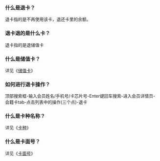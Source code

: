 ### 什么是退卡？

退卡指的是不再使用该卡，退还卡里的余额。

### 退卡退的是什么卡？

退卡指的是退储值卡

### 什么是储值卡？

详见《[储值卡]()》

### 如何进行退卡操作？

顶部搜索框-输入会员姓名/手机号/卡芯片号-Enter键回车搜索-进入会员详情页-会籍卡tab-点击列表中的操作(三个点)-退卡

### 什么是卡种名称？

详见《[卡种]()》

### 什么是卡面号？

详见《[卡面号]()》